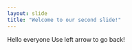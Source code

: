 ```yaml
---
layout: slide
title: "Welcome to our second slide!"
---
```

Hello everyone
Use left arrow to go back!
